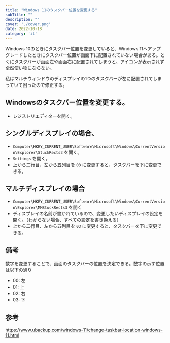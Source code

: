 ```yaml
---
title: "Windows 11のタスクバー位置を変更する"
subTitle: ""
description: ""
cover: './cover.png'
date: 2022-10-18
category: 'it'
---
```


Windows 10のときにタスクバー位置を変更していると、Windows 11へアップグレードしたときにタスクバー位置が画面下に配置されていない場合がある。とくにタスクバーが画面左や画面右に配置されてしまうと、アイコンが表示されず全然使い物にならない。

私はマルチウィンドウのディスプレイの1つのタスクバーが左に配置されてしまっていて困ったので修正する。

## Windowsのタスクバー位置を変更する。

- レジストリエディターを開く。

## シングルディスプレイの場合、

- `Computer\HKEY_CURRENT_USER\Software\Microsoft\Windows\CurrentVersion\Explorer\StuckRects3` を開く。
- `Settings` を開く。
- 上から二行目、左から五列目を `03` に変更すると、タスクバーを下に変更できる。

## マルチディスプレイの場合

- `Computer\HKEY_CURRENT_USER\Software\Microsoft\Windows\CurrentVersion\Explorer\MMStuckRects3` を開く
- ディスプレイの名前が書かれているので、変更したいディスプレイの設定を開く。（わからない場合、すべての設定を書き換える）
- 上から二行目、左から五列目を `03` に変更すると、タスクバーを下に変更できる。

## 備考

数字を変更することで、画面のタスクバーの位置を決定できる。数字の示す位置は以下の通り

- 00: 左
- 01: 上
- 02: 右
- 03: 下

## 参考

https://www.ubackup.com/windows-11/change-taskbar-location-windows-11.html
